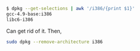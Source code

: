 ```sh
$ dpkg --get-selections | awk '/i386/{print $1}'
gcc-4.9-base:i386
libc6-i386
```

Can get rid of it.
Then,

```sh
sudo dpkg --remove-architecture i386
```
